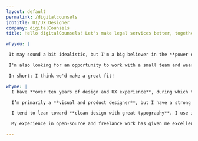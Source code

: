 ```yaml
---
layout: default
permalink: /digitalcounsels
jobtitle: UI/UX Designer
company: digitalCounsels
title: Hello digitalCounsels! Let's make legal services better, together.

whyyou: |

 It may sound a bit idealistic, but I'm a big believer in the **power of technology as a tool to improve people's lives**. I'm also a big fan of openness and transparency, so I'm really compelled by the work you're doing to make legal services more accessible and comprehensible to people. I think it can make a big difference to both individuals and legal professionals to have this sort of service, and I'd love to be a part of it!

 I'm also looking for an opportunity to work with a small team and wear a lot of hats. I do best when I can contribute in a variety of different ways and I love working closely with development teams.

 In short: I think we'd make a great fit!

whyme: |
  I have **over ten years of design and UX experience**, during which time I've worn many different hats, spanning from research and product management, to visual design and branding, to prototyping and interaction design. This wide-ranging general knowledge allows me to approach my work in a holistic way and take responsibility for the entirety of the design lifecycle. I'm highly adaptable and capable of contributing at all levels, from **strategy to implementation**.

  I’m primarily a **visual and product designer**, but I have a strong technical background that allows me to interface skilfully with development teams. I often end up coding my own designs, and am comfortable working with **CSS, Sass HTML, JavaScript, and React.** I'm extremely comfortable implementing designs, contributing to rapid prototyping, or hacking together ideas in order to test a solution.

  I tend to lean toward **clean design with great typography**. I use industry-standard tools (Sketch, InVision, Figma, etc) and have experience with both high- and low-fidelity wireframes, prototypes, and mockups in order to communicate a design concept.

  My experience in open-source and freelance work has given me excellent communication skills. I'm great at **defending design decisions** and framing decisions for stakeholders and clients, as well as dealing with a range of different types of companies and organisations and navigating the complexities of coordinating work across timezones. Having spent eight years freelancing, I'm **independent, careful, and organised**, and I love solving big problems.

---
```

